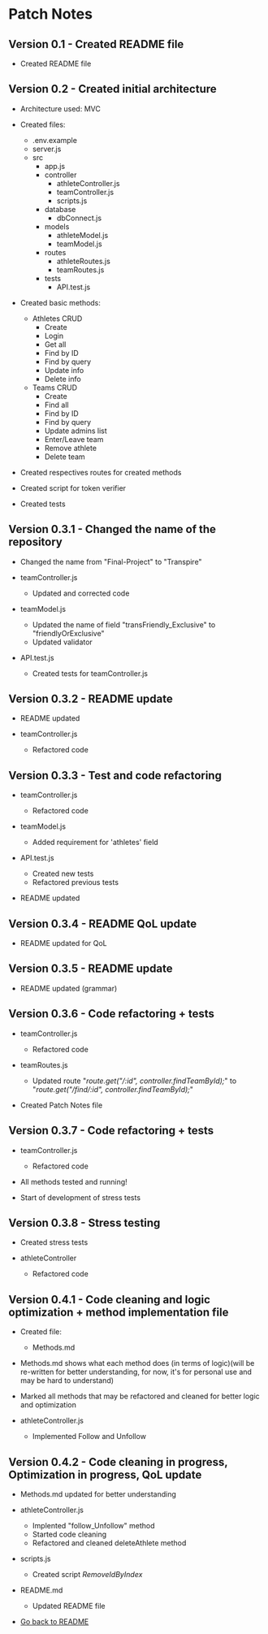 # Patch Notes

## Version 0.1 - Created README file
- Created README file


## Version 0.2 - Created initial architecture
- Architecture used: MVC
- Created files:
  - .env.example
  - server.js
  - src
    * app.js
    * controller
      - athleteController.js
      - teamController.js
      - scripts.js
    * database
      - dbConnect.js
    * models
      - athleteModel.js
      - teamModel.js
    * routes
      - athleteRoutes.js
      - teamRoutes.js
    * tests
      - API.test.js

- Created basic methods:
  - Athletes CRUD
    * Create
    * Login
    * Get all
    * Find by ID
    * Find by query
    * Update info
    * Delete info
  - Teams CRUD
    * Create
    * Find all
    * Find by ID
    * Find by query
    * Update admins list
    * Enter/Leave team
    * Remove athlete
    * Delete team

- Created respectives routes for created methods

- Created script for token verifier

- Created tests


## Version 0.3.1 - Changed the name of the repository
- Changed the name from "Final-Project" to "Transpire"

- teamController.js
  - Updated and corrected code

- teamModel.js
  - Updated the name of field "transFriendly_Exclusive" to "friendlyOrExclusive"
  - Updated validator

- API.test.js
  - Created tests for teamController.js


## Version 0.3.2 - README update
- README updated

 - teamController.js
   - Refactored code


## Version 0.3.3 - Test and code refactoring
- teamController.js
  - Refactored code

- teamModel.js
  - Added requirement for 'athletes' field

- API.test.js
  - Created new tests
  - Refactored previous tests

- README updated


## Version 0.3.4 - README QoL update
- README updated for QoL


## Version 0.3.5 - README update
- README updated (grammar)


## Version 0.3.6 - Code refactoring + tests
- teamController.js
  - Refactored code

- teamRoutes.js
  - Updated route "*route.get("/:id", controller.findTeamById);*" to "*route.get("/find/:id", controller.findTeamById);*"

- Created Patch Notes file


## Version 0.3.7 - Code refactoring + tests
- teamController.js
  - Refactored code

- All methods tested and running!
- Start of development of stress tests


## Version 0.3.8 - Stress testing
- Created stress tests

- athleteController
  - Refactored code


## Version 0.4.1 - Code cleaning and logic optimization + method implementation file
- Created file:
  - Methods.md

- Methods.md shows what each method does (in terms of logic)(will be re-written for better understanding, for now, it's for personal use and may be hard to understand)

- Marked all methods that may be refactored and cleaned for better logic and optimization

- athleteController.js
  - Implemented Follow and Unfollow

## Version 0.4.2 - Code cleaning in progress, Optimization in progress, QoL update
- Methods.md updated for better understanding

- athleteController.js
  - Implented "follow_Unfollow" method
  - Started code cleaning
  - Refactored and cleaned deleteAthlete method

- scripts.js
  - Created script *RemoveIdByIndex*

- README.md
  - Updated README file



- [Go back to README](https://github.com/SkyAlarcon/Transpire#readme)